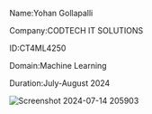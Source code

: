 Name:Yohan Gollapalli

Company:CODTECH IT SOLUTIONS

ID:CT4ML4250

Domain:Machine Learning

Duration:July-August 2024

![Screenshot 2024-07-14 205903](https://github.com/user-attachments/assets/cf96eae9-6ad0-4f2e-af59-d91e4730f877)
